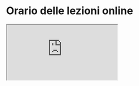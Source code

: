 # Orario delle lezioni online

<iframe src="https://docs.google.com/spreadsheets/d/e/2PACX-1vQx4TpNnCrB5HV89TslpxWK2SEVIUgKUVp-o85nHIcOVhCWFSmvZRBLomRlO3LEtEl0P1XuH5JS_K5r/pubhtml?gid=1322041363&amp;single=true&amp;widget=true&amp;headers=false"></iframe>
